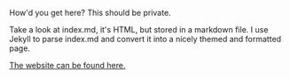 How'd you get here? This should be private.

Take a look at index.md, it's HTML, but stored in a markdown file. I use Jekyll to parse index.md and convert it into a nicely themed and formatted page.

[The website can be found here.](https://brycedmonaco.github.io/CS105Site/)
